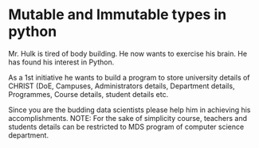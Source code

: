 # Mutable and Immutable types in python


Mr. Hulk is tired of body building. He now wants to exercise his brain. He has found his interest in Python. 

As a 1st initiative he wants to build a program to store university details of CHRIST (DoE, Campuses, Administrators details, Department details, Programmes, Course details, student details etc. 



Since you are the budding data scientists please help him in achieving his accomplishments. 
NOTE: For the sake of simplicity course, teachers and students details can be restricted to MDS program of computer science department.
